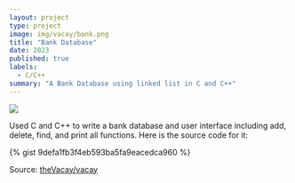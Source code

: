 ```yaml
---
layout: project
type: project
image: img/vacay/bank.png
title: "Bank Database"
date: 2023
published: true
labels:
  - C/C++
summary: "A Bank Database using linked list in C and C++"
---
```


<img class="img-fluid" src="../img/vacay/vacay-home-page.png">

Used C and C++ to write a bank database and user interface including add, delete, find, and print all functions. Here is the source code for it: 

{% gist 9defa1fb3f4eb593ba5fa9eacedca960 %}
 
Source: <a href="https://github.com/theVacay/vacay">theVacay/vacay</a>
